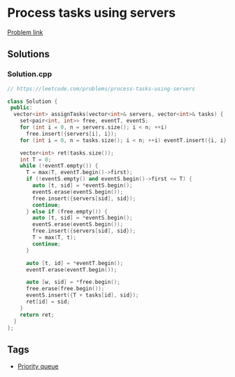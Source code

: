 # Process tasks using servers

[Problem link](https://leetcode.com/problems/process-tasks-using-servers)

## Solutions


### Solution.cpp
```cpp
// https://leetcode.com/problems/process-tasks-using-servers

class Solution {
 public:
  vector<int> assignTasks(vector<int>& servers, vector<int>& tasks) {
    set<pair<int, int>> free, eventT, eventS;
    for (int i = 0, n = servers.size(); i < n; ++i)
      free.insert({servers[i], i});
    for (int i = 0, n = tasks.size(); i < n; ++i) eventT.insert({i, i});

    vector<int> ret(tasks.size());
    int T = 0;
    while (!eventT.empty()) {
      T = max(T, eventT.begin()->first);
      if (!eventS.empty() and eventS.begin()->first <= T) {
        auto [t, sid] = *eventS.begin();
        eventS.erase(eventS.begin());
        free.insert({servers[sid], sid});
        continue;
      } else if (free.empty()) {
        auto [t, sid] = *eventS.begin();
        eventS.erase(eventS.begin());
        free.insert({servers[sid], sid});
        T = max(T, t);
        continue;
      }

      auto [t, id] = *eventT.begin();
      eventT.erase(eventT.begin());

      auto [w, sid] = *free.begin();
      free.erase(free.begin());
      eventS.insert({T + tasks[id], sid});
      ret[id] = sid;
    }
    return ret;
  }
};
```
## Tags

* [Priority queue](/README.md#Priority_queue)
